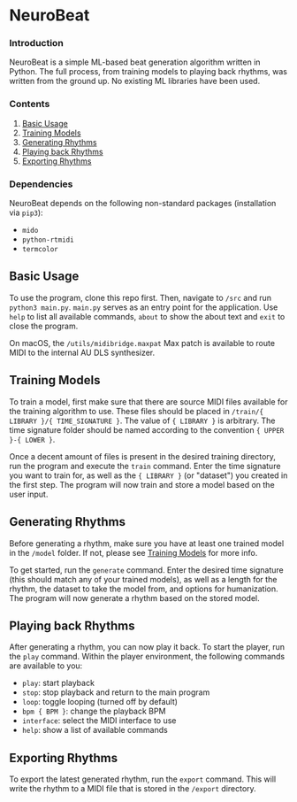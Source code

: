 # NeuroBeat
### Introduction
NeuroBeat is a simple ML-based beat generation algorithm written in Python. The full process, from training models to playing back rhythms, was written from the ground up. No existing ML libraries have been used.

### Contents
1. [Basic Usage](#basic-usage)
1. [Training Models](#training-models)
1. [Generating Rhythms](#generating-rhythms)
1. [Playing back Rhythms](#playing-back-rhythms)
1. [Exporting Rhythms](#exporting-rhythms)

### Dependencies
NeuroBeat depends on the following non-standard packages (installation via `pip3`):
- `mido`
- `python-rtmidi`
- `termcolor`

## Basic Usage
To use the program, clone this repo first. Then, navigate to `/src` and run `python3 main.py`. `main.py` serves as an entry point for the application. Use `help` to list all available commands, `about` to show the about text and `exit` to close the program.

On macOS, the `/utils/midibridge.maxpat` Max patch is available to route MIDI to the internal AU DLS synthesizer.

## Training Models
To train a model, first make sure that there are source MIDI files available for the training algorithm to use. These files should be placed in `/train/{ LIBRARY }/{ TIME_SIGNATURE }`. The value of `{ LIBRARY }` is arbitrary. The time signature folder should be named according to the convention `{ UPPER }-{ LOWER }`.

Once a decent amount of files is present in the desired training directory, run the program and execute the `train` command. Enter the time signature you want to train for, as well as the `{ LIBRARY }` (or "dataset") you created in the first step. The program will now train and store a model based on the user input.

## Generating Rhythms
Before generating a rhythm, make sure you have at least one trained model in the `/model` folder. If not, please see [Training Models](#training-models) for more info.

To get started, run the `generate` command. Enter the desired time signature (this should match any of your trained models), as well as a length for the rhythm, the dataset to take the model from, and options for humanization. The program will now generate a rhythm based on the stored model.

## Playing back Rhythms
After generating a rhythm, you can now play it back. To start the player, run the `play` command. Within the player environment, the following commands are available to you:
- `play`: start playback
- `stop`: stop playback and return to the main program
- `loop`: toggle looping (turned off by default)
- `bpm { BPM }`: change the playback BPM
- `interface`: select the MIDI interface to use
- `help`: show a list of available commands

## Exporting Rhythms
To export the latest generated rhythm, run the `export` command. This will write the rhythm to a MIDI file that is stored in the `/export` directory.